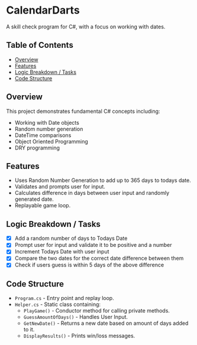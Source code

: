 # CalendarDarts
A skill check program for C#, with a focus on working with dates.

## Table of Contents
- [Overview](#overview)
- [Features](#features)
- [Logic Breakdown / Tasks](#logic-breakdown--tasks)
- [Code Structure](#code-structure)

## Overview
This project demonstrates fundamental C# concepts including:
- Working with Date objects
- Random number generation
- DateTime comparisons
- Object Oriented Programming
- DRY programming

## Features
- Uses Random Number Generation to add up to 365 days to todays date.
- Validates and prompts user for input.
- Calculates difference in days between user input and randomly generated date.
- Replayable game loop.

## Logic Breakdown / Tasks
- [x] Add a random number of days to Todays Date
- [x] Prompt user for input and validate it to be positive and a number
- [x] Increment Todays Date with user input
- [x] Compare the two dates for the correct date difference between them
- [x] Check if users guess is within 5 days of the above difference

## Code Structure
- `Program.cs` - Entry point and replay loop.
- `Helper.cs` - Static class containing:
     - `PlayGame()` - Conductor method for calling private methods.
     - `GuessAmountOfDays()` - Handles User Input.
     - `GetNewDate()` - Returns a new date based on amount of days added to it.
     - `DisplayResults()` - Prints win/loss messages.